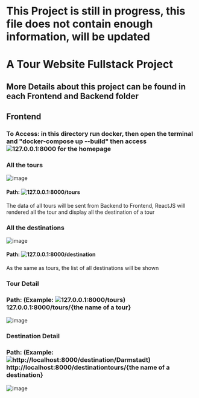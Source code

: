 # This Project is still in progress, this file does not contain enough information, will be updated
# A Tour Website Fullstack Project
## More Details about this project can be found in each Frontend and Backend folder
## Frontend
### To Access: in this directory run docker, then open the terminal and "docker-compose up --build" then access ![127.0.0.1:8000](127.0.0.1:8000) for the homepage
### All the tours 
![image](https://github.com/dangminh214/Tour-Website-Fullstack/assets/51837721/f3784014-7926-476a-a584-45aad543d673)
#### Path: ![127.0.0.1:8000/tours](127.0.0.1:8000/tours)
The data of all tours will be sent from Backend to Frontend, ReactJS will rendered all the tour and display all the destination of a tour

### All the destinations
![image](https://github.com/dangminh214/Tour-Website-Fullstack/assets/51837721/61413964-5dc3-4de0-8700-defe764b1b6d)
#### Path: ![127.0.0.1:8000/destination](127.0.0.1:8000/destination)
As the same as tours, the list of all destinations will be shown

### Tour Detail
### Path: (Example: ![127.0.0.1:8000/tours](127.0.0.1:8000/tours))  127.0.0.1:8000/tours/{the name of a tour}
![image](https://github.com/dangminh214/Tour-Website-Fullstack/assets/51837721/ec59eb62-4bcf-488e-bae6-aded9e9fcc5f)

### Destination Detail
### Path: (Example: ![http://localhost:8000/destination/Darmstadt](http://localhost:8000/destination/Darmstadt))  http://localhost:8000/destinationtours/{the name of a destination}
![image](https://github.com/dangminh214/Tour-Website-Fullstack/assets/51837721/bffd3c26-1e82-4892-ac5d-a477a2cbd0ed)


